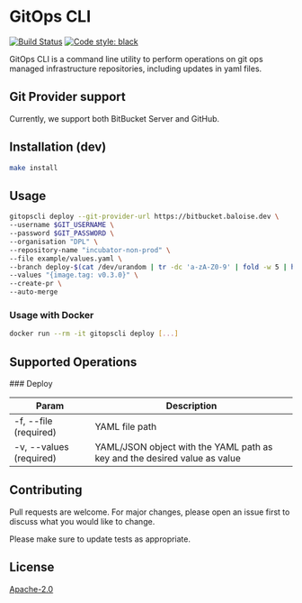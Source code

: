 # GitOps CLI
[![Build Status](https://travis-ci.org/baloise-incubator/gitopscli.svg?branch=master)](https://travis-ci.org/baloise-incubator/gitopscli) 
[![Code style: black](https://img.shields.io/badge/code%20style-black-000000.svg)](https://github.com/psf/black) 

GitOps CLI is a command line utility to perform operations on git ops managed infrastructure repositories, including updates in yaml files.

## Git Provider support
Currently, we support both BitBucket Server and GitHub.

## Installation (dev)

```bash
make install
```

## Usage
```bash
gitopscli deploy --git-provider-url https://bitbucket.baloise.dev \
--username $GIT_USERNAME \
--password $GIT_PASSWORD \
--organisation "DPL" \
--repository-name "incubator-non-prod" \
--file example/values.yaml \
--branch deploy-$(cat /dev/urandom | tr -dc 'a-zA-Z0-9' | fold -w 5 | head -n 1) \
--values "{image.tag: v0.3.0}" \
--create-pr \
--auto-merge
```

### Usage with Docker
```bash
docker run --rm -it gitopscli deploy [...]
```

## Supported Operations

### Deploy

Param        | Description
------------ | -------------
-f, --file (required) | YAML file path
-v, --values (required)| YAML/JSON object with the YAML path as key and the desired value as value


## Contributing
Pull requests are welcome. For major changes, please open an issue first to discuss what you would like to change.

Please make sure to update tests as appropriate.

## License
[Apache-2.0](https://choosealicense.com/licenses/apache-2.0/)
